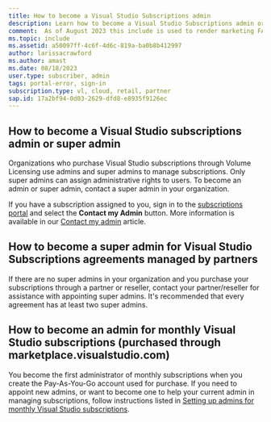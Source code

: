```yaml
---
title: How to become a Visual Studio Subscriptions admin 
description: Learn how to become a Visual Studio Subscriptions admin or super admin
comment:  As of August 2023 this include is used to render marketing FAQ content for VS Subscriptions in the following portals - VSCom, Manage, and My portals. It was not used for learn.microsoft.com content at that time.  SMEs are Evan Windom and Larissa Crawford of Red Door Collaborative and Sharvari Dighe.
ms.topic: include
ms.assetid: a50097ff-4c6f-4d6c-819a-ba0b8b412997
author: larissacrawford
ms.author: amast
ms.date: 08/18/2023
user.type: subscriber, admin
tags: portal-error, sign-in
subscription.type: vl, cloud, retail, partner
sap.id: 17a2bf94-0d03-2629-dfd8-e8935f9126ec
---
```


## How to become a Visual Studio subscriptions admin or super admin 

Organizations who purchase Visual Studio subscriptions through Volume Licensing use admins and super admins to manage subscriptions. Only super admins can assign administrative rights to users. To become an admin or super admin, contact a super admin in your organization.  

If you have a subscription assigned to you, sign in to the [subscriptions portal](https://my.visualstudio.com/subscriptions) and select the **Contact my Admin** button. More information is available in our [Contact my admin](https://learn.microsoft.com/visualstudio/subscriptions/contact-my-admin) article.

## How to become a super admin for Visual Studio Subscriptions agreements managed by partners

If there are no super admins in your organization and you purchase your subscriptions through a partner or reseller, contact your partner/reseller for assistance with appointing super admins. It's recommended that every agreement has at least two super admins.  

## How to become an admin for monthly Visual Studio subscriptions (purchased through marketplace.visualstudio.com)
You become the first administrator of monthly subscriptions when you create the Pay-As-You-Go account used for purchase. If you need to appoint new admins, or want to become one to help your current admin in managing subscriptions, follow instructions listed in [Setting up admins for monthly Visual Studio subscriptions](https://learn.microsoft.com/visualstudio/subscriptions/cloud-admin#add-admins).
